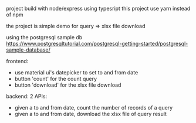 project build with node/express using typesript
this project use yarn instead of npm

the project is simple demo for query => xlsx file download

using the postgresql sample db
https://www.postgresqltutorial.com/postgresql-getting-started/postgresql-sample-database/

frontend:
- use material ui's datepicker to set to and from date
- button 'count' for the count query
- button 'download' for the xlsx file download

backend:
2 APIs:
- given a to and from date, count the number of records of a query
- given a to and from date, download the xlsx file of query result